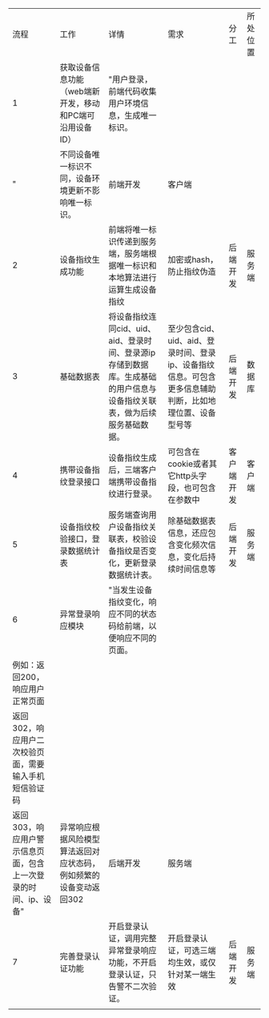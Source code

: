 <table>
   <tr>
      <td>流程</td>
      <td>工作</td>
      <td>详情</td>
      <td>需求</td>
      <td>分工</td>
      <td>所处位置</td>
   </tr>
   <tr>
      <td>1</td>
      <td>获取设备信息功能（web端新开发，移动和PC端可沿用设备ID）</td>
      <td>"用户登录，前端代码收集用户环境信息，生成唯一标识。</td>
   </tr>
   <tr>
      <td>"</td>
      <td>不同设备唯一标识不同，设备环境更新不影响唯一标识。</td>
      <td>前端开发</td>
      <td>客户端</td>
   </tr>
   <tr>
      <td>2</td>
      <td>设备指纹生成功能</td>
      <td>前端将唯一标识传递到服务端，服务端根据唯一标识和本地算法进行运算生成设备指纹</td>
      <td>加密或hash，防止指纹伪造</td>
      <td>后端开发</td>
      <td>服务端</td>
   </tr>
   <tr>
      <td>3</td>
      <td>基础数据表</td>
      <td>将设备指纹连同cid、uid、aid、登录时间、登录源ip存储到数据库。生成基础的用户信息与设备指纹关联表，做为后续服务基础数据。</td>
      <td>至少包含cid、uid、aid、登录时间、登录ip、设备指纹信息。可包含更多信息辅助判断，比如地理位置、设备型号等</td>
      <td>后端开发</td>
      <td>数据库</td>
   </tr>
   <tr>
      <td>4</td>
      <td>携带设备指纹登录接口</td>
      <td>设备指纹生成后，三端客户端携带设备指纹进行登录。</td>
      <td>可包含在cookie或者其它http头字段，也可包含在参数中</td>
      <td>客户端开发</td>
      <td>客户端</td>
   </tr>
   <tr>
      <td>5</td>
      <td>设备指纹校验接口，登录数据统计表</td>
      <td>服务端查询用户设备指纹关联表，校验设备指纹是否变化，更新登录数据统计表。</td>
      <td>除基础数据表信息，还应包含变化频次信息，变化后持续时间信息等</td>
      <td>后端开发</td>
      <td>服务端</td>
   </tr>
   <tr>
      <td>6</td>
      <td>异常登录响应模块</td>
      <td>"当发生设备指纹变化，响应不同的状态码给前端，以便响应不同的页面。</td>
   </tr>
   <tr>
      <td>例如：返回200，响应用户正常页面</td>
   </tr>
   <tr>
      <td>           返回302，响应用户二次校验页面，需要输入手机短信验证码</td>
   </tr>
   <tr>
      <td>           返回303，响应用户警示信息页面，包含上一次登录的时间、ip、设备"</td>
      <td>异常响应根据风险模型算法返回对应状态码，例如频繁的设备变动返回302</td>
      <td>后端开发</td>
      <td>服务端</td>
   </tr>
   <tr>
      <td>7</td>
      <td>完善登录认证功能</td>
      <td>开启登录认证，调用完整异常登录响应功能，不开启登录认证，只告警不二次验证。</td>
      <td>开启登录认证，可选三端均生效，或仅针对某一端生效</td>
      <td>后端开发</td>
      <td>服务端</td>
   </tr>
   <tr>
      <td></td>
   </tr>
</table>
